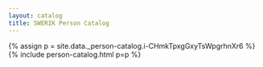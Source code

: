 ```yaml
---
layout: catalog
title: SWERIK Person Catalog
---
```

{% assign p = site.data._person-catalog.i-CHmkTpxgGxyTsWpgrhnXr6 %}
{% include person-catalog.html p=p %}

